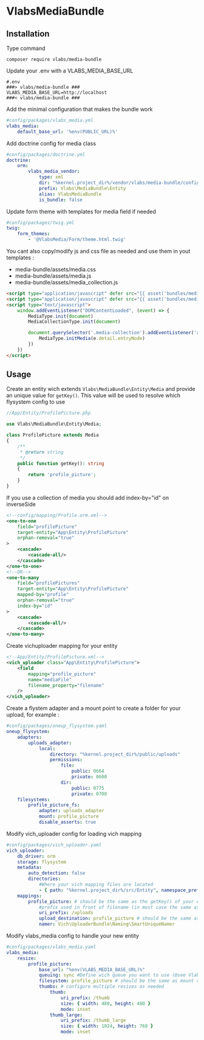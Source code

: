 VlabsMediaBundle
================

Installation
------------

Type command

```
composer require vlabs/media-bundle
```

Update your .env with a VLABS_MEDIA_BASE_URL
```
#.env
###> vlabs/media-bundle ###
VLABS_MEDIA_BASE_URL=http://localhost
###< vlabs/media-bundle ###
```

Add the minimal configuration that makes the bundle work

```yaml
#config/packages/vlabs_media.yml
vlabs_media:
    default_base_url: '%env(PUBLIC_URL)%'
```

Add doctrine config for media class
```yaml
#config/packages/doctrine.yml
doctrine:
    orm:
        vlabs_media_vendor:
            type: xml
            dir: "%kernel.project_dir%/vendor/vlabs/media-bundle/config/mapping"
            prefix: Vlabs\MediaBundle\Entity
            alias: VlabsMediaBundle
            is_bundle: false
```

Update form theme with templates for media field if needed

```yaml
#config/packages/twig.yml
twig:
    form_themes:
        - '@VlabsMedia/Form/theme.html.twig'
```
You cant also copy/modify js and css file as needed and use them in yout templates :
- media-bundle/assets/media.css
- media-bundle/assets/media.js
- media-bundle/assets/media_collection.js
```html
<script type="application/javascript" defer src="{{ asset('bundles/media.js') }}"></script>
<script type="application/javascript" defer src="{{ asset('bundles/media_collection.js') }}"></script>
<script type="text/javascript">
    window.addEventListener("DOMContentLoaded", (event) => {
        MediaType.init(document)
        MediaCollectionType.init(document)

        document.querySelector('.media-collection').addEventListener('addentry', function(e){
            MediaType.initMedia(e.detail.entryNode)
        })
    })
</script>
```


Usage
------------

Create an entity wich extends `Vlabs\MediaBundle\Entity\Media` and provide an unique value for `getKey()`. This value will be used to resolve which flysystem config to use

```php
//App/Entity/ProfilePicture.pĥp

use Vlabs\MediaBundle\Entity\Media;

class ProfilePicture extends Media
{
    /**
     * @return string
     */
    public function getKey(): string
    {
        return 'profile_picture';
    }
}
```

If you use a collection of media you should add index-by="id" on inverseSide

```xml
<!--config/mapping/Profile.orm.xml-->
<one-to-one
    field="profilePicture"
    target-entity="App\Entity\ProfilePicture"
    orphan-removal="true"
>
    <cascade>
        <cascade-all/>
    </cascade>
</one-to-one>
<!--OR-->
<one-to-many
    field="profilePictures"
    target-entity="App\Entity\ProfilePicture"
    mapped-by="profile"
    orphan-removal="true"
    index-by="id"
>
    <cascade>
        <cascade-all/>
    </cascade>
</one-to-many>
```

Create vichuploader mapping for your entity
```xml
<!--App/Entity/ProfilePicture.xml-->
<vich_uploader class="App\Entity\ProfilePicture">
    <field
        mapping="profile_picture"
        name="mediaFile"
        filename_property="filename"
    />
</vich_uploader>
```

Create a flystem adapter and a mount point to create a folder for your upload, for example :

```yaml
#config/packages/oneup_flysystem.yaml
oneup_flysystem:
    adapters:
        uploads_adapter:
            local:
                directory: "%kernel.project_dir%/public/uploads"
                permissions:
                    file:
                        public: 0664
                        private: 0600
                    dir:
                        public: 0775
                        private: 0700
    filesystems:
        profile_picture_fs:
            adapter: uploads_adapter
            mount: profile_picture
            disable_asserts: true
```

Modify vich_uploader config for loading vich mapping
```yaml
#config/packages/vich_uploader.yaml
vich_uploader:
    db_driver: orm
    storage: flysystem
    metadata:
        auto_detection: false
        directories:
            #Where your vich mapping files are located
            - { path: "%kernel.project_dir%/src/Entity", namespace_prefix: App\Entity } 
    mappings:
        profile_picture: # should be the same as the getKey() of your entity
            #prefix used in front of filename (in most case the same as adapter directory without /public)
            uri_prefix: /uploads 
            upload_destination: profile_picture # should be the same as mount value of the flysystem to use
            namer: Vich\UploaderBundle\Naming\SmartUniqueNamer
```
Modify vlabs_media config to handle your new entity
```yaml
#config/packages/vlabs_media.yaml
vlabs_media:
    resize:
        profile_picture:
            base_url: "%env(VLABS_MEDIA_BASE_URL)%"
            queuing: sync #Define wich queue you want to use (@see Vlabs\MediaBundle\Queuing)
            filesystem: profile_picture # should be the same as mount value of the flysystem to use
            thumbs: # configure multiple resizes as needed
                thumb:
                    uri_prefix: /thumb
                    size: { width: 480, height: 480 }
                    mode: inset
                thumb_large:
                    uri_prefix: /thumb_large
                    size: { width: 1024, height: 768 }
                    mode: inset
```
